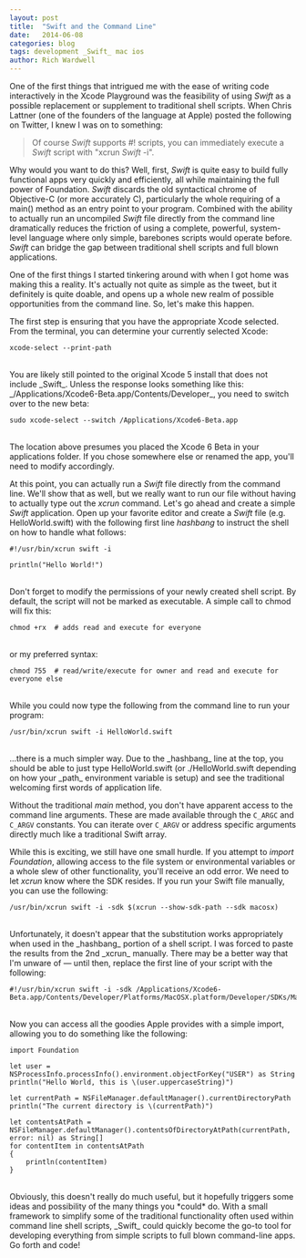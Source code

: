 ```yaml
---
layout: post
title:  "Swift and the Command Line"
date:   2014-06-08
categories: blog
tags: development _Swift_ mac ios
author: Rich Wardwell
---
```


One of the first things that intrigued me with the ease of writing code interactively in the Xcode Playground was the feasibility of using _Swift_ as a possible replacement or supplement to traditional shell scripts.  When Chris Lattner (one of the founders of the language at Apple) posted the following on Twitter, I knew I was on to something:

> Of course _Swift_ supports #! scripts, you can immediately execute a _Swift_ script with "xcrun _Swift_ -i".

Why would you want to do this?  Well, first, _Swift_ is quite easy to build fully functional apps very quickly and efficiently, all while maintaining the full power of Foundation.  _Swift_ discards the old syntactical chrome of Objective-C (or more accurately C), particularly the whole requiring of a main() method as an entry point to your program.  Combined with the ability to actually run an uncompiled _Swift_ file directly from the command line dramatically reduces the friction of using a complete, powerful, system-level language where only simple, barebones scripts would operate before.  _Swift_ can bridge the gap between traditional shell scripts and full blown applications.

One of the first things I started tinkering around with when I got home was making this a reality.  It's actually not quite as simple as the tweet, but it definitely is quite doable, and opens up a whole new realm of possible opportunities from the command line. So, let's make this happen.  

The first step is ensuring that you have the appropriate Xcode selected.  From the terminal, you can determine your currently selected Xcode:

```
xcode-select --print-path
```
<BR>
You are likely still pointed to the original Xcode 5 install that does not include _Swift_.  Unless the response looks something like this: _/Applications/Xcode6-Beta.app/Contents/Developer_, you need to switch over to the new beta:

```
sudo xcode-select --switch /Applications/Xcode6-Beta.app
```
<BR>
The location above presumes you placed the Xcode 6 Beta in your applications folder.  If you chose somewhere else or renamed the app, you'll need to modify accordingly.

At this point, you can actually run a _Swift_ file directly from the command line.  We'll show that as well, but we really want to run our file without having to actually type out the _xcrun_ command. Let's go ahead and create a simple _Swift_ application.  Open up your favorite editor and create a _Swift_ file (e.g. HelloWorld.swift) with the following first line _hashbang_ to instruct the shell on how to handle what follows:

```
#!/usr/bin/xcrun swift -i

println("Hello World!")
```
<BR>
Don't forget to modify the permissions of your newly created shell script.  By default, the script will not be marked as executable.  A simple call to chmod will fix this:

```
chmod +rx  # adds read and execute for everyone
```
<BR>
or my preferred syntax:

```
chmod 755  # read/write/execute for owner and read and execute for everyone else
```
<BR>
While you could now type the following from the command line to run your program:

```
/usr/bin/xcrun swift -i HelloWorld.swift
```
<BR>
...there is a much simpler way.  Due to the _hashbang_ line at the top, you should be able to just type HelloWorld.swift (or ./HelloWorld.swift depending on how your _path_ environment variable is setup) and see the traditional welcoming first words of application life.  

Without the traditional _main_ method, you don't have apparent access to the command line arguments.  These are made available through the `C_ARGC` and `C_ARGV` constants.  You can iterate over `C_ARGV` or address specific arguments directly much like a traditional Swift array.

While this is exciting, we still have one small hurdle.  If you attempt to _import Foundation_, allowing access to the file system or environmental variables or a whole slew of other functionality, you'll receive an odd error.  We need to let _xcrun_ know where the SDK resides.  If you run your Swift file manually, you can use the following: 

```
/usr/bin/xcrun swift -i -sdk $(xcrun --show-sdk-path --sdk macosx)
```
<BR>
Unfortunately, it doesn't appear that the substitution works appropriately when used in the _hashbang_ portion of a shell script.  I was forced to paste the results from the 2nd _xcrun_ manually.  There may be a better way that I'm unware of — until then, replace the first line of your script with the following:

```
#!/usr/bin/xcrun swift -i -sdk /Applications/Xcode6-Beta.app/Contents/Developer/Platforms/MacOSX.platform/Developer/SDKs/MacOSX10.10.sdk
```
<BR>
Now you can access all the goodies Apple provides with a simple import, allowing you to do something like the following:

```
import Foundation

let user = NSProcessInfo.processInfo().environment.objectForKey("USER") as String
println("Hello World, this is \(user.uppercaseString)")

let currentPath = NSFileManager.defaultManager().currentDirectoryPath
println("The current directory is \(currentPath)")

let contentsAtPath = NSFileManager.defaultManager().contentsOfDirectoryAtPath(currentPath, error: nil) as String[]
for contentItem in contentsAtPath
{
    println(contentItem)
}
```
<BR>
Obviously, this doesn't really do much useful, but it hopefully triggers some ideas and possibility of the many things you *could* do.  With a small framework to simplify some of the traditional functionality often used within command line shell scripts, _Swift_ could quickly become the go-to tool for developing everything from simple scripts to full blown command-line apps.  Go forth and code!



